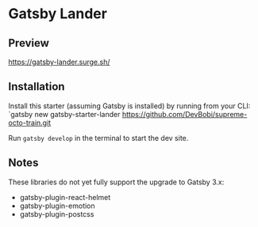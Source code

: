 # Gatsby Lander
## Preview

https://gatsby-lander.surge.sh/

## Installation

Install this starter (assuming Gatsby is installed) by running from your CLI:
<br/>
`gatsby new gatsby-starter-lander https://github.com/DevBobi/supreme-octo-train.git

Run `gatsby develop` in the terminal to start the dev site.

## Notes

These libraries do not yet fully support the upgrade to Gatsby 3.x:
* gatsby-plugin-react-helmet
* gatsby-plugin-emotion
* gatsby-plugin-postcss
